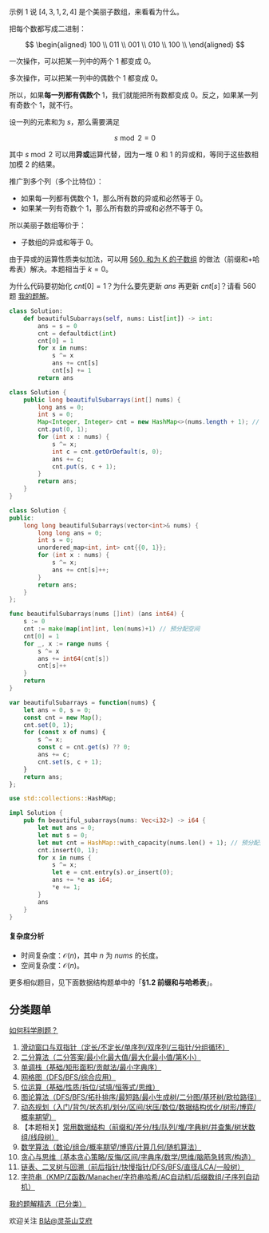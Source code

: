 示例 1 说 $[4,3,1,2,4]$ 是个美丽子数组，来看看为什么。

把每个数都写成二进制：

$$
\begin{aligned}
100     \\
011     \\
001     \\
010     \\
100     \\
\end{aligned}
$$

一次操作，可以把某一列中的两个 $1$ 都变成 $0$。

多次操作，可以把某一列中的偶数个 $1$ 都变成 $0$。

所以，如果**每一列都有偶数个** $1$，我们就能把所有数都变成 $0$。反之，如果某一列有奇数个 $1$，就不行。

设一列的元素和为 $s$，那么需要满足

$$
s\bmod 2 = 0
$$

其中 $s\bmod 2$ 可以用**异或**运算代替，因为一堆 $0$ 和 $1$ 的异或和，等同于这些数相加模 $2$ 的结果。

推广到多个列（多个比特位）：

- 如果每一列都有偶数个 $1$，那么所有数的异或和必然等于 $0$。
- 如果某一列有奇数个 $1$，那么所有数的异或和必然不等于 $0$。

所以美丽子数组等价于：

- 子数组的异或和等于 $0$。

由于异或的运算性质类似加法，可以用 [560. 和为 K 的子数组](https://leetcode.cn/problems/subarray-sum-equals-k/) 的做法（前缀和+哈希表）解决。本题相当于 $k=0$。

为什么代码要初始化 $\textit{cnt}[0] = 1$？为什么要先更新 $\textit{ans}$ 再更新 $\textit{cnt}[s]$？请看 560 题 [我的题解](https://leetcode.cn/problems/subarray-sum-equals-k/solutions/2781031/qian-zhui-he-ha-xi-biao-cong-liang-ci-bi-4mwr/)。

```py [sol-Python3]
class Solution:
    def beautifulSubarrays(self, nums: List[int]) -> int:
        ans = s = 0
        cnt = defaultdict(int)
        cnt[0] = 1
        for x in nums:
            s ^= x
            ans += cnt[s]
            cnt[s] += 1
        return ans
```

```java [sol-Java]
class Solution {
    public long beautifulSubarrays(int[] nums) {
        long ans = 0;
        int s = 0;
        Map<Integer, Integer> cnt = new HashMap<>(nums.length + 1); // 预分配空间
        cnt.put(0, 1);
        for (int x : nums) {
            s ^= x;
            int c = cnt.getOrDefault(s, 0);
            ans += c;
            cnt.put(s, c + 1);
        }
        return ans;
    }
}
```

```cpp [sol-C++]
class Solution {
public:
    long long beautifulSubarrays(vector<int>& nums) {
        long long ans = 0;
        int s = 0;
        unordered_map<int, int> cnt{{0, 1}};
        for (int x : nums) {
            s ^= x;
            ans += cnt[s]++;
        }
        return ans;
    }
};
```

```go [sol-Go]
func beautifulSubarrays(nums []int) (ans int64) {
    s := 0
    cnt := make(map[int]int, len(nums)+1) // 预分配空间
    cnt[0] = 1
    for _, x := range nums {
        s ^= x
        ans += int64(cnt[s])
        cnt[s]++
    }
    return
}
```

```js [sol-JavaScript]
var beautifulSubarrays = function(nums) {
    let ans = 0, s = 0;
    const cnt = new Map();
    cnt.set(0, 1);
    for (const x of nums) {
        s ^= x;
        const c = cnt.get(s) ?? 0;
        ans += c;
        cnt.set(s, c + 1);
    }
    return ans;
};
```

```rust [sol-Rust]
use std::collections::HashMap;

impl Solution {
    pub fn beautiful_subarrays(nums: Vec<i32>) -> i64 {
        let mut ans = 0;
        let mut s = 0;
        let mut cnt = HashMap::with_capacity(nums.len() + 1); // 预分配空间
        cnt.insert(0, 1);
        for x in nums {
            s ^= x;
            let e = cnt.entry(s).or_insert(0);
            ans += *e as i64;
            *e += 1;
        }
        ans
    }
}
```

#### 复杂度分析

- 时间复杂度：$\mathcal{O}(n)$，其中 $n$ 为 $\textit{nums}$ 的长度。
- 空间复杂度：$\mathcal{O}(n)$。

更多相似题目，见下面数据结构题单中的「**§1.2 前缀和与哈希表**」。

## 分类题单

[如何科学刷题？](https://leetcode.cn/circle/discuss/RvFUtj/)

1. [滑动窗口与双指针（定长/不定长/单序列/双序列/三指针/分组循环）](https://leetcode.cn/circle/discuss/0viNMK/)
2. [二分算法（二分答案/最小化最大值/最大化最小值/第K小）](https://leetcode.cn/circle/discuss/SqopEo/)
3. [单调栈（基础/矩形面积/贡献法/最小字典序）](https://leetcode.cn/circle/discuss/9oZFK9/)
4. [网格图（DFS/BFS/综合应用）](https://leetcode.cn/circle/discuss/YiXPXW/)
5. [位运算（基础/性质/拆位/试填/恒等式/思维）](https://leetcode.cn/circle/discuss/dHn9Vk/)
6. [图论算法（DFS/BFS/拓扑排序/最短路/最小生成树/二分图/基环树/欧拉路径）](https://leetcode.cn/circle/discuss/01LUak/)
7. [动态规划（入门/背包/状态机/划分/区间/状压/数位/数据结构优化/树形/博弈/概率期望）](https://leetcode.cn/circle/discuss/tXLS3i/)
8. 【本题相关】[常用数据结构（前缀和/差分/栈/队列/堆/字典树/并查集/树状数组/线段树）](https://leetcode.cn/circle/discuss/mOr1u6/)
9. [数学算法（数论/组合/概率期望/博弈/计算几何/随机算法）](https://leetcode.cn/circle/discuss/IYT3ss/)
10. [贪心与思维（基本贪心策略/反悔/区间/字典序/数学/思维/脑筋急转弯/构造）](https://leetcode.cn/circle/discuss/g6KTKL/)
11. [链表、二叉树与回溯（前后指针/快慢指针/DFS/BFS/直径/LCA/一般树）](https://leetcode.cn/circle/discuss/K0n2gO/)
12. [字符串（KMP/Z函数/Manacher/字符串哈希/AC自动机/后缀数组/子序列自动机）](https://leetcode.cn/circle/discuss/SJFwQI/)

[我的题解精选（已分类）](https://github.com/EndlessCheng/codeforces-go/blob/master/leetcode/SOLUTIONS.md)

欢迎关注 [B站@灵茶山艾府](https://space.bilibili.com/206214)
